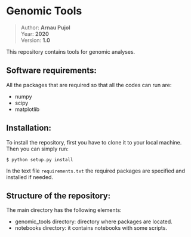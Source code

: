 # Genomic Tools

> Author: **Arnau Pujol**  
> Year: **2020**  
> Version: **1.0**  



This repository contains tools for genomic analyses.

Software requirements:
----------------------
All the packages that are required so that all the codes can run are:
- numpy
- scipy
- matplotlib

Installation:
----------------------
To install the repository, first you have to clone it to your local machine.
Then you can simply run:

```
$ python setup.py install
```

In the text file `requirements.txt` the required packages are specified and
installed if needed.

Structure of the repository:
----------------------------
The main directory has the following elements:
- genomic_tools directory: directory where packages are located.
- notebooks directory: it contains notebooks with some scripts.
